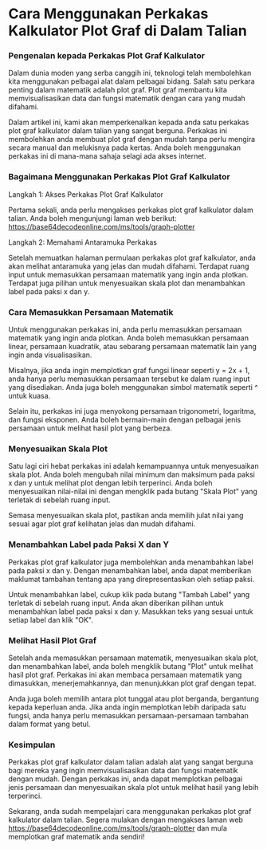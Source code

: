 Cara Menggunakan Perkakas Kalkulator Plot Graf di Dalam Talian
==============================================================

### Pengenalan kepada Perkakas Plot Graf Kalkulator

Dalam dunia moden yang serba canggih ini, teknologi telah membolehkan kita menggunakan pelbagai alat dalam pelbagai bidang. Salah satu perkara penting dalam matematik adalah plot graf. Plot graf membantu kita memvisualisasikan data dan fungsi matematik dengan cara yang mudah difahami.

Dalam artikel ini, kami akan memperkenalkan kepada anda satu perkakas plot graf kalkulator dalam talian yang sangat berguna. Perkakas ini membolehkan anda membuat plot graf dengan mudah tanpa perlu mengira secara manual dan melukisnya pada kertas. Anda boleh menggunakan perkakas ini di mana-mana sahaja selagi ada akses internet.

### Bagaimana Menggunakan Perkakas Plot Graf Kalkulator

Langkah 1: Akses Perkakas Plot Graf Kalkulator

Pertama sekali, anda perlu mengakses perkakas plot graf kalkulator dalam talian. Anda boleh mengunjungi laman web berikut: <https://base64decodeonline.com/ms/tools/graph-plotter>

Langkah 2: Memahami Antaramuka Perkakas

Setelah memuatkan halaman permulaan perkakas plot graf kalkulator, anda akan melihat antaramuka yang jelas dan mudah difahami. Terdapat ruang input untuk memasukkan persamaan matematik yang ingin anda plotkan. Terdapat juga pilihan untuk menyesuaikan skala plot dan menambahkan label pada paksi x dan y.

### Cara Memasukkan Persamaan Matematik

Untuk menggunakan perkakas ini, anda perlu memasukkan persamaan matematik yang ingin anda plotkan. Anda boleh memasukkan persamaan linear, persamaan kuadratik, atau sebarang persamaan matematik lain yang ingin anda visualisasikan.

Misalnya, jika anda ingin memplotkan graf fungsi linear seperti y = 2x + 1, anda hanya perlu memasukkan persamaan tersebut ke dalam ruang input yang disediakan. Anda juga boleh menggunakan simbol matematik seperti ^ untuk kuasa.

Selain itu, perkakas ini juga menyokong persamaan trigonometri, logaritma, dan fungsi eksponen. Anda boleh bermain-main dengan pelbagai jenis persamaan untuk melihat hasil plot yang berbeza.

### Menyesuaikan Skala Plot

Satu lagi ciri hebat perkakas ini adalah kemampuannya untuk menyesuaikan skala plot. Anda boleh mengubah nilai minimum dan maksimum pada paksi x dan y untuk melihat plot dengan lebih terperinci. Anda boleh menyesuaikan nilai-nilai ini dengan mengklik pada butang "Skala Plot" yang terletak di sebelah ruang input.

Semasa menyesuaikan skala plot, pastikan anda memilih julat nilai yang sesuai agar plot graf kelihatan jelas dan mudah difahami.

### Menambahkan Label pada Paksi X dan Y

Perkakas plot graf kalkulator juga membolehkan anda menambahkan label pada paksi x dan y. Dengan menambahkan label, anda dapat memberikan maklumat tambahan tentang apa yang direpresentasikan oleh setiap paksi.

Untuk menambahkan label, cukup klik pada butang "Tambah Label" yang terletak di sebelah ruang input. Anda akan diberikan pilihan untuk menambahkan label pada paksi x dan y. Masukkan teks yang sesuai untuk setiap label dan klik "OK".

### Melihat Hasil Plot Graf

Setelah anda memasukkan persamaan matematik, menyesuaikan skala plot, dan menambahkan label, anda boleh mengklik butang "Plot" untuk melihat hasil plot graf. Perkakas ini akan membaca persamaan matematik yang dimasukkan, menerjemahkannya, dan menunjukkan plot graf dengan tepat.

Anda juga boleh memilih antara plot tunggal atau plot berganda, bergantung kepada keperluan anda. Jika anda ingin memplotkan lebih daripada satu fungsi, anda hanya perlu memasukkan persamaan-persamaan tambahan dalam format yang betul.

### Kesimpulan

Perkakas plot graf kalkulator dalam talian adalah alat yang sangat berguna bagi mereka yang ingin memvisualisasikan data dan fungsi matematik dengan mudah. Dengan perkakas ini, anda dapat memplotkan pelbagai jenis persamaan dan menyesuaikan skala plot untuk melihat hasil yang lebih terperinci.

Sekarang, anda sudah mempelajari cara menggunakan perkakas plot graf kalkulator dalam talian. Segera mulakan dengan mengakses laman web <https://base64decodeonline.com/ms/tools/graph-plotter> dan mula memplotkan graf matematik anda sendiri!